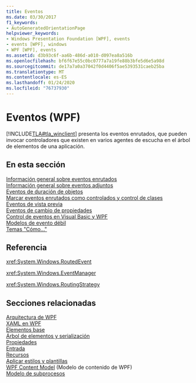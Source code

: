 ```yaml
---
title: Eventos
ms.date: 03/30/2017
f1_keywords:
- AutoGeneratedOrientationPage
helpviewer_keywords:
- Windows Presentation Foundation [WPF], events
- events [WPF], windows
- WPF [WPF], events
ms.assetid: d3b93c6f-aa6b-486d-a010-d097ea8a516b
ms.openlocfilehash: bf6f67e55c0bc0777a7a19fe88b3bfe5d6e5a98d
ms.sourcegitcommit: de17a7a0a37042f0d4406f5ae5393531caeb25ba
ms.translationtype: MT
ms.contentlocale: es-ES
ms.lasthandoff: 01/24/2020
ms.locfileid: "76737930"
---
```

# <a name="events-wpf"></a>Eventos (WPF)
[!INCLUDE[TLA#tla_winclient](../../../../includes/tlasharptla-winclient-md.md)] presenta los eventos enrutados, que pueden invocar controladores que existen en varios agentes de escucha en el árbol de elementos de una aplicación.  
  
## <a name="in-this-section"></a>En esta sección  
 [Información general sobre eventos enrutados](routed-events-overview.md)  
 [Información general sobre eventos adjuntos](attached-events-overview.md)  
 [Eventos de duración de objetos](object-lifetime-events.md)  
 [Marcar eventos enrutados como controlados y control de clases](marking-routed-events-as-handled-and-class-handling.md)  
 [Eventos de vista previa](preview-events.md)  
 [Eventos de cambio de propiedades](property-change-events.md)  
 [Control de eventos en Visual Basic y WPF](visual-basic-and-wpf-event-handling.md)  
 [Modelos de evento débil](weak-event-patterns.md)  
 [Temas "Cómo..."](events-how-to-topics.md)  
  
## <a name="reference"></a>Referencia  
 <xref:System.Windows.RoutedEvent>  
  
 <xref:System.Windows.EventManager>  
  
 <xref:System.Windows.RoutingStrategy>  
  
## <a name="related-sections"></a>Secciones relacionadas  
 [Arquitectura de WPF](wpf-architecture.md)  
  [XAML en WPF](xaml-in-wpf.md)  
  [Elementos base](base-elements.md)  
  [Árbol de elementos y serialización](element-tree-and-serialization.md)  
  [Propiedades](properties-wpf.md)  
  [Entrada](input-wpf.md)  
  [Recursos](resources-wpf.md)  
  [Aplicar estilos y plantillas](../../../desktop-wpf/fundamentals/styles-templates-overview.md)  
  [WPF Content Model](../controls/wpf-content-model.md) (Modelo de contenido de WPF)  
  [Modelo de subprocesos](threading-model.md)
